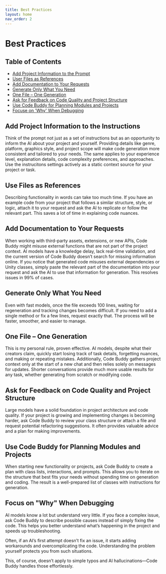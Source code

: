 ```yaml
---
title: Best Practices
layout: home
nav_order: 2
---
```


# Best Practices

## Table of Contents

- [Add Project Information to the Prompt](#add-project-information-to-the-prompt)
- [User Files as References](#use-files-as-references)
- [Add Documentation to Your Requests](#add-documentation-to-your-requests)
- [Generate Only What You Need](#generate-only-what-you-need)
- [One File – One Generation](#one-file--one-generation)
- [Ask for Feedback on Code Quality and Project Structure](#ask-for-feedback-on-code-quality-and-project-structure)
- [Use Code Buddy for Planning Modules and Projects](#use-code-buddy-for-planning-modules-and-projects)
- [Focuse on 'Why' When Debugging](#focus-on-why-when-debugging)

## Add Project Information to the Instructions

Think of the prompt not just as a set of instructions but as an opportunity to inform the AI about your project and yourself. Providing details like genre, platform, graphics style, and project scope will make code generation more consistent and tailored to your needs. The same applies to your experience level, explanation details, code complexity preferences, and approaches. Use the instrucitons settings actively as a static context source for your project or task.

## Use Files as References

Describing functionality in words can take too much time. If you have an example code from your project that follows a similar structure, style, or logic, attach it to your request and ask the AI to replicate or follow the relevant part. This saves a lot of time in explaining code nuances.

## Add Documentation to Your Requests

When working with third-party assets, extensions, or new APIs, Code Buddy might misuse external functions that are not part of the project context. AI models have a knowledge delay, lack real-time validation, and the current version of Code Buddy doesn’t search for missing information online. If you notice that generated code misuses external dependencies or Unity classes, simply paste the relevant part of the documentation into your request and ask the AI to use that information for generation. This resolves issues in 99% of cases.

## Generate Only What You Need

Even with fast models, once the file exceeds 100 lines, waiting for regeneration and tracking changes becomes difficult. If you need to add a single method or fix a few lines, request exactly that. The process will be faster, smoother, and easier to manage.

## One File – One Generation

This is my personal rule, proven effective. AI models, despite what their creators claim, quickly start losing track of task details, forgetting nuances, and making or repeating mistakes. Additionally, Code Buddy gathers project context only at the start of a new chat and then relies solely on messages for updates. Shorter conversations provide much more usable results for any task, whether generating from scratch or modifying code.

## Ask for Feedback on Code Quality and Project Structure

Large models have a solid foundation in project architecture and code quality. If your project is growing and implementing changes is becoming harder, ask Code Buddy to review your class structure or attach a file and request potential refactoring suggestions. It often provides valuable advice and a plan for making improvements.

## Use Code Buddy for Planning Modules and Projects

When starting new functionality or projects, ask Code Buddy to create a plan with class lists, interactions, and prompts. This allows you to iterate on the structure that best fits your needs without spending time on generation and coding. The result is a well-prepared list of classes with instructions for generation.

## Focus on "Why" When Debugging

AI models know a lot but understand very little. If you face a complex issue, ask Code Buddy to describe possible causes instead of simply fixing the code. This helps you better understand what’s happening in the project and speeds up troubleshooting.

Often, if an AI’s first attempt doesn’t fix an issue, it starts adding workarounds and overcomplicating the code. Understanding the problem yourself protects you from such situations.

This, of course, doesn’t apply to simple typos and AI hallucinations—Code Buddy handles those effortlessly.
